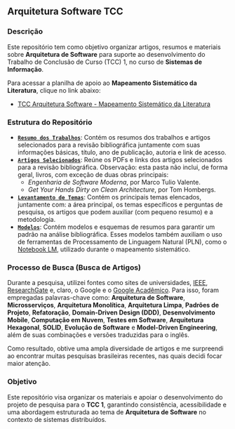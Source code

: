 ## Arquitetura Software TCC

### Descrição

Este repositório tem como objetivo organizar artigos, resumos e materiais sobre **Arquitetura de Software** para suporte ao desenvolvimento do Trabalho de Conclusão de Curso (TCC) 1, no curso de **Sistemas de Informação**. 

Para acessar a planilha de apoio ao **Mapeamento Sistemático da Literatura**, clique no link abaixo:  
- [TCC Arquitetura Software - Mapeamento Sistemático da Literatura](https://docs.google.com/spreadsheets/d/1oJdboTGCDKN3o72Yl5ZZBHIG5BIt0nicnBLRz9cp_Jg/edit?gid=0#gid=0)

### Estrutura do Repositório

- **[`Resumo dos Trabalhos`](https://github.com/diogomasc/Arquitetura_Software_TCC/tree/main/Docs/Mapeamento_Sistematico)**: Contém os resumos dos trabalhos e artigos selecionados para a revisão bibliográfica juntamente com suas informações básicas, título, ano de publicação, autoria e link de acesso.
- **[`Artigos Selecionados`](https://github.com/diogomasc/Arquitetura_Software_TCC/tree/main/Docs/Artigos_Selecionados)**: Reúne os PDFs e links dos artigos selecionados para a revisão bibliográfica. Observação: esta pasta não inclui, de forma geral, livros, com exceção de duas obras principais:
  - *Engenharia de Software Moderna*, por Marco Tulio Valente.
  - *Get Your Hands Dirty on Clean Architecture*, por Tom Hombergs.
- **[`Levantamento de Temas`](https://github.com/diogomasc/Arquitetura_Software_TCC/tree/main/Docs/Levantamento_de_Temas)**: Contém os principais temas elencados, juntamente com: a área principal, os temas específicos e perguntas de pesquisa, os artigos que podem auxiliar (com pequeno resumo) e a metodologia.
- **[`Modelos`](https://github.com/diogomasc/Arquitetura_Software_TCC/tree/main/Docs/Modelos_para_Resumo)**: Contém modelos e esquemas de resumos para garantir um padrão na análise bibliográfica. Esses modelos também auxiliam o uso de ferramentas de Processamento de Linguagem Natural (PLN), como o [Notebook LM](https://notebooklm.google.com/), utilizado durante o mapeamento sistemático.

### Processo de Busca (Busca de Artigos)

Durante a pesquisa, utilizei fontes como sites de universidades, [IEEE](https://www.ieee.org), [ResearchGate](https://www.researchgate.net) e, claro, o Google e o [Google Acadêmico](https://scholar.google.com). Para isso, foram empregadas palavras-chave como: **Arquitetura de Software**, **Microsserviços**, **Arquitetura Monolítica**, **Arquitetura Limpa**, **Padrões de Projeto**, **Refatoração**, **Domain-Driven Design (DDD)**, **Desenvolvimento Mobile**, **Computação em Nuvem**, **Testes em Software**, **Arquitetura Hexagonal**, **SOLID**, **Evolução de Software** e **Model-Driven Engineering**, além de suas combinações e versões traduzidas para o inglês.

Como resultado, obtive uma ampla diversidade de artigos e me surpreendi ao encontrar muitas pesquisas brasileiras recentes, nas quais decidi focar maior atenção.

### Objetivo

Este repositório visa organizar os materiais e apoiar o desenvolvimento do projeto de pesquisa para o **TCC 1**, garantindo consistência, acessibilidade e uma abordagem estruturada ao tema de **Arquitetura de Software** no contexto de sistemas distribuídos.
